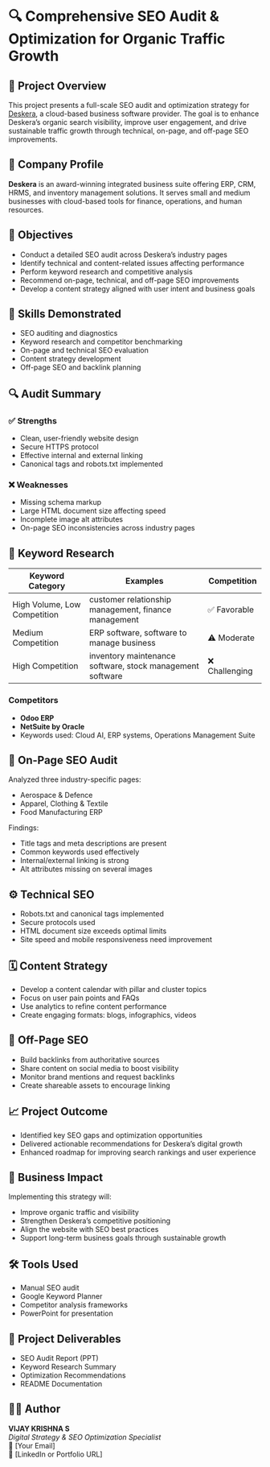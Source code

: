 # 🔍 Comprehensive SEO Audit & Optimization for Organic Traffic Growth

## 📌 Project Overview
This project presents a full-scale SEO audit and optimization strategy for [Deskera](https://www.deskera.com/in), a cloud-based business software provider. The goal is to enhance Deskera’s organic search visibility, improve user engagement, and drive sustainable traffic growth through technical, on-page, and off-page SEO improvements.

## 🏢 Company Profile
**Deskera** is an award-winning integrated business suite offering ERP, CRM, HRMS, and inventory management solutions. It serves small and medium businesses with cloud-based tools for finance, operations, and human resources.

## 🎯 Objectives
- Conduct a detailed SEO audit across Deskera’s industry pages
- Identify technical and content-related issues affecting performance
- Perform keyword research and competitive analysis
- Recommend on-page, technical, and off-page SEO improvements
- Develop a content strategy aligned with user intent and business goals

## 🧠 Skills Demonstrated
- SEO auditing and diagnostics  
- Keyword research and competitor benchmarking  
- On-page and technical SEO evaluation  
- Content strategy development  
- Off-page SEO and backlink planning

## 🔍 Audit Summary

### ✅ Strengths
- Clean, user-friendly website design  
- Secure HTTPS protocol  
- Effective internal and external linking  
- Canonical tags and robots.txt implemented

### ❌ Weaknesses
- Missing schema markup  
- Large HTML document size affecting speed  
- Incomplete image alt attributes  
- On-page SEO inconsistencies across industry pages

## 🔑 Keyword Research
| Keyword Category | Examples | Competition |
|------------------|----------|-------------|
| High Volume, Low Competition | customer relationship management, finance management | ✅ Favorable |
| Medium Competition | ERP software, software to manage business | ⚠️ Moderate |
| High Competition | inventory maintenance software, stock management software | ❌ Challenging |

### Competitors
- **Odoo ERP**  
- **NetSuite by Oracle**  
- Keywords used: Cloud AI, ERP systems, Operations Management Suite

## 🧪 On-Page SEO Audit
Analyzed three industry-specific pages:
- Aerospace & Defence  
- Apparel, Clothing & Textile  
- Food Manufacturing ERP  

Findings:
- Title tags and meta descriptions are present  
- Common keywords used effectively  
- Internal/external linking is strong  
- Alt attributes missing on several images

## ⚙️ Technical SEO
- Robots.txt and canonical tags implemented  
- Secure protocols used  
- HTML document size exceeds optimal limits  
- Site speed and mobile responsiveness need improvement

## 🗓️ Content Strategy
- Develop a content calendar with pillar and cluster topics  
- Focus on user pain points and FAQs  
- Use analytics to refine content performance  
- Create engaging formats: blogs, infographics, videos

## 🔗 Off-Page SEO
- Build backlinks from authoritative sources  
- Share content on social media to boost visibility  
- Monitor brand mentions and request backlinks  
- Create shareable assets to encourage linking

## 📈 Project Outcome
- Identified key SEO gaps and optimization opportunities  
- Delivered actionable recommendations for Deskera’s digital growth  
- Enhanced roadmap for improving search rankings and user experience

## 🚀 Business Impact
Implementing this strategy will:
- Improve organic traffic and visibility  
- Strengthen Deskera’s competitive positioning  
- Align the website with SEO best practices  
- Support long-term business goals through sustainable growth

## 🛠️ Tools Used
- Manual SEO audit  
- Google Keyword Planner  
- Competitor analysis frameworks  
- PowerPoint for presentation

## 📁 Project Deliverables
- SEO Audit Report (PPT)  
- Keyword Research Summary  
- Optimization Recommendations  
- README Documentation

## 👨‍💻 Author
**VIJAY KRISHNA S**  
_Digital Strategy & SEO Optimization Specialist_  
📧 [Your Email]  
🔗 [LinkedIn or Portfolio URL]
